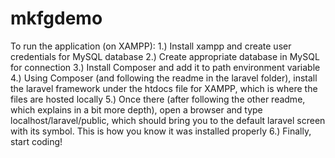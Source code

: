 # mkfgdemo
To run the application (on XAMPP):
1.) Install xampp and create user credentials for MySQL database
2.) Create appropriate database in MySQL for connection
3.) Install Composer and add it to path environment variable
4.) Using Composer (and following the readme in the laravel folder), install the laravel framework under the htdocs file for XAMPP, which is where the files are hosted locally
5.) Once there (after following the other readme, which explains in a bit more depth), open a browser and type localhost/laravel/public, which should bring you to the default laravel screen with its symbol.  This is how you know it was installed properly
6.) Finally, start coding! 
